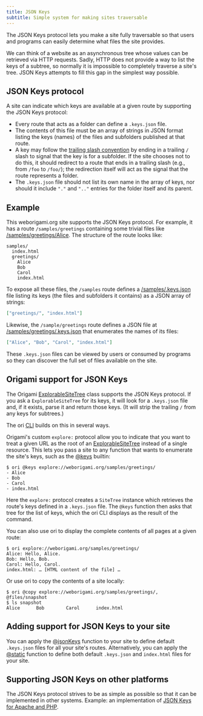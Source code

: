 ```yaml
---
title: JSON Keys
subtitle: Simple system for making sites traversable
---
```


The JSON Keys protocol lets you make a site fully traversable so that users and programs can easily determine what files the site provides.

We can think of a website as an asynchronous tree whose values can be retrieved via HTTP requests. Sadly, HTTP does not provide a way to list the keys of a subtree, so normally it is impossible to completely traverse a site's tree. JSON Keys attempts to fill this gap in the simplest way possible.

## JSON Keys protocol

A site can indicate which keys are available at a given route by supporting the JSON Keys protocol:

- Every route that acts as a folder can define a `.keys.json` file.
- The contents of this file must be an array of strings in JSON format listing the keys (names) of the files and subfolders published at that route.
- A key may follow the [trailing slash convention](interface.html#trailing-slash-convention) by ending in a trailing `/` slash to signal that the key is for a subfolder. If the site chooses not to do this, it should redirect to a route that ends in a trailing slash (e.g., from `/foo` to `/foo/`); the redirection itself will act as the signal that the route represents a folder.
- The `.keys.json` file should not list its own name in the array of keys, nor should it include `"."` and `".."` entries for the folder itself and its parent.

## Example

This weborigami.org site supports the JSON Keys protocol. For example, it has a route `/samples/greetings` containing some trivial files like [/samples/greetings/Alice](/samples/greetings/Alice). The structure of the route looks like:

```
samples/
  index.html
  greetings/
    Alice
    Bob
    Carol
    index.html
```

To expose all these files, the `/samples` route defines a [/samples/.keys.json](/samples/.keys.json) file listing its keys (the files and subfolders it contains) as a JSON array of strings:

```json
["greetings/", "index.html"]
```

Likewise, the `/sample/greetings` route defines a JSON file at [/samples/greetings/.keys.json](/samples/greetings/.keys.json) that enumerates the names of its files:

```json
["Alice", "Bob", "Carol", "index.html"]
```

These `.keys.json` files can be viewed by users or consumed by programs so they can discover the full set of files available on the site.

## Origami support for JSON Keys

The Origami [ExplorableSiteTree](ExplorableSiteTree.html) class supports the JSON Keys protocol. If you ask a `ExplorableSiteTree` for its keys, it will look for a `.keys.json` file and, if it exists, parse it and return those keys. (It will strip the trailing `/` from any keys for subtrees.)

The ori [CLI](/cli) builds on this in several ways.

Origami's custom `explore:` protocol allow you to indicate that you want to treat a given URL as the root of an [ExplorableSiteTree](ExplorableSiteTree.html) instead of a single resource. This lets you pass a site to any function that wants to enumerate the site's keys, such as the [@keys](/builtins/@keys.html) builtin:

```console
$ ori @keys explore://weborigami.org/samples/greetings/
- Alice
- Bob
- Carol
- index.html
```

Here the `explore:` protocol creates a `SiteTree` instance which retrieves the route's keys defined in a `.keys.json` file. The `@keys` function then asks that tree for the list of keys, which the ori CLI displays as the result of the command.

You can also use ori to display the complete contents of all pages at a given route:

```console
$ ori explore://weborigami.org/samples/greetings/
Alice: Hello, Alice.
Bob: Hello, Bob.
Carol: Hello, Carol.
index.html: … [HTML content of the file] …
```

Or use ori to copy the contents of a site locally:

```console
$ ori @copy explore://weborigami.org/samples/greetings/, @files/snapshot
$ ls snapshot
Alice      Bob        Carol      index.html
```

## Adding support for JSON Keys to your site

You can apply the [@jsonKeys](/builtins/@jsonKeys.html) function to your site to define default `.keys.json` files for all your site's routes. Alternatively, you can apply the [@static](/builtins/@static.html) function to define both default `.keys.json` and `index.html` files for your site.

## Supporting JSON Keys on other platforms

The JSON Keys protocol strives to be as simple as possible so that it can be implemented in other systems. Example: an implementation of [JSON Keys for Apache and PHP](https://gist.github.com/JanMiksovsky/e748cab5d3e8f460d23ca7e51798ad27).
